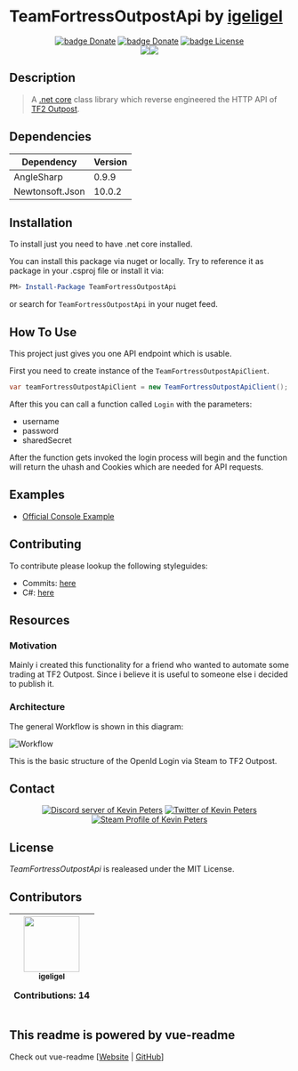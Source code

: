 # TeamFortressOutpostApi by <a href="https://github.com/igeligel">igeligel</a>

<div align="center"><a href="https://www.paypal.me/kevinpeters96/1"><img src="https://img.shields.io/badge/Donate-Paypal-003087.svg?style=flat" alt="badge Donate" /></a> <a href="https://steamcommunity.com/tradeoffer/new/?partner=68364320&token=CzTCv8JM"><img src="https://img.shields.io/badge/Donate-Steam-000000.svg?style=flat" alt="badge Donate" /></a> <a href="https://camo.githubusercontent.com/821427c89e1b8a9b508077c4379abac05192eae2/68747470733a2f2f696d672e736869656c64732e696f2f6769746875622f6c6963656e73652f6967656c6967656c2f5465616d466f7274726573734f7574706f73744170692e737667"><img src="https://img.shields.io/badge/License-MIT-1da1f2.svg?style=flat" alt="badge License" /></a> </div>

<div align="center"><img src ="http://i.imgur.com/t7TEH8L.gif" /><img src ="http://i.imgur.com/X1ujmme.gif" /></div>

## Description

> A [.net core](https://www.microsoft.com/net/core) class library which reverse engineered the HTTP API of [TF2 Outpost](http://www.tf2outpost.com/).

## Dependencies

| Dependency | Version |
| -- | -- |
| AngleSharp | 0.9.9 |
| Newtonsoft.Json | 10.0.2 |


## Installation

To install just you need to have .net core installed.

You can install this package via nuget or locally. Try to reference it as package in your .csproj file or install it via:

```powershell
PM> Install-Package TeamFortressOutpostApi
```

or search for ``TeamFortressOutpostApi`` in your nuget feed.

## How To Use

This project just gives you one API endpoint which is usable.

First you need to create instance of  the ``TeamFortressOutpostApiClient``.

```csharp
var teamFortressOutpostApiClient = new TeamFortressOutpostApiClient();
```

After this you can call a function called ``Login`` with the parameters:

- username
- password
- sharedSecret

After the function gets invoked the login process will begin and the function will return the uhash and Cookies which are needed for API requests.

## Examples
- [Official Console Example](https://github.com/igeligel/TeamFortressOutpostApi/tree/master/examples/TeamFortressOutpostApiConsole)


## Contributing

To contribute please lookup the following styleguides:

- Commits: [here](https://github.com/igeligel/contributing-template/blob/master/commits.md)
- C#: [here](https://github.com/igeligel/contributing-template/blob/master/code-style/csharp.md)

## Resources

### Motivation

Mainly i created this functionality for a friend who wanted to automate some trading at TF2 Outpost. Since i believe it is useful to someone else i decided to publish it.

### Architecture

The general Workflow is shown in this diagram:

![Workflow](http://svgur.com/i/1GR.svg)

This is the basic structure of the OpenId Login via Steam to TF2 Outpost.

## Contact

<p align="center">
  <a href="https://discord.gg/HS57euF"><img src="https://img.shields.io/badge/Contact-Discord-7289da.svg" alt="Discord server of Kevin Peters"></a>
  <a href="https://twitter.com/kevinpeters_"><img src="https://img.shields.io/badge/Contact-Twitter-1da1f2.svg" alt="Twitter of Kevin Peters"></a>
  <a href="http://steamcommunity.com/profiles/76561198028630048"><img src="https://img.shields.io/badge/Contact-Steam-000000.svg" alt="Steam Profile of Kevin Peters"></a>
</p>


## License

*TeamFortressOutpostApi* is realeased under the MIT License.

<h2>Contributors</h2>

<table><thead><tr><th align="center"><a href="https://github.com/igeligel"><img src="https://avatars2.githubusercontent.com/u/12736734?v=3" width="100px;" style="max-width:100%;"><br><sub>igeligel</sub></a><br><p>Contributions: 14</p></th></tbody></table>

## This readme is powered by vue-readme
Check out vue-readme [[Website](https://igeligel.github.io/vue-readme) | [GitHub](https://github.com/igeligel/vue-readme)]

